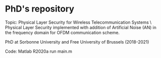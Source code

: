 # PhD's repository

Topic: Physical Layer Security for Wireless Telecommunication Systems \\
  Physical Layer Security implemented with addition of Artificial Noise (AN) in the frequency domain for OFDM communication scheme.
  
  PhD at Sorbonne University and Free University of Brussels (2018-2021)

Code: Matlab R2020a
  run main.m

